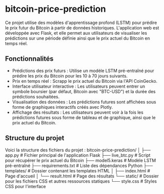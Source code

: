 # bitcoin-price-prediction

Ce projet utilise des modèles d'apprentissage profond (LSTM) pour prédire le prix futur du Bitcoin à partir de données historiques. L'application web est développée avec Flask, et elle permet aux utilisateurs de visualiser les prédictions sur une période définie ainsi que le prix actuel du Bitcoin en temps réel.

## Fonctionnalités

- Prédictions des prix futurs : Utilise un modèle LSTM pré-entraîné pour prédire les prix du Bitcoin pour les 10 à 70 jours suivants.
- Prix en temps réel : Scrapp le prix actuel du Bitcoin via l'API CoinGecko.
- Interface utilisateur interactive : Les utilisateurs peuvent entrer un symbole boursier (par défaut, Bitcoin avec "BTC-USD") et la durée des prédictions souhaitées.
- Visualisation des données : Les prédictions futures sont affichées sous forme de graphiques interactifs créés avec Plotly.
- Affichage des résultats : Les utilisateurs peuvent voir à la fois les prédictions futures sous forme de tableau et de graphique, ainsi que le prix actuel du Bitcoin.


## Structure du projet

Voici la structure des fichiers du projet :
bitcoin-price-prediction/
│
├── app.py               # Fichier principal de l'application Flask
├── live_btc.py          # Script pour récupérer le prix actuel du Bitcoin
├── model5.keras         # Modèle LSTM pré-entraîné
├── requirements.txt     # Liste des dépendances Python
├── templates/           # Dossier contenant les templates HTML
│   ├── index.html       # Page d'accueil
│   └── result.html      # Page des résultats
└── static/              # Dossier pour les fichiers CSS et autres ressources statiques
    └── style.css        # Styles CSS pour l'interface
